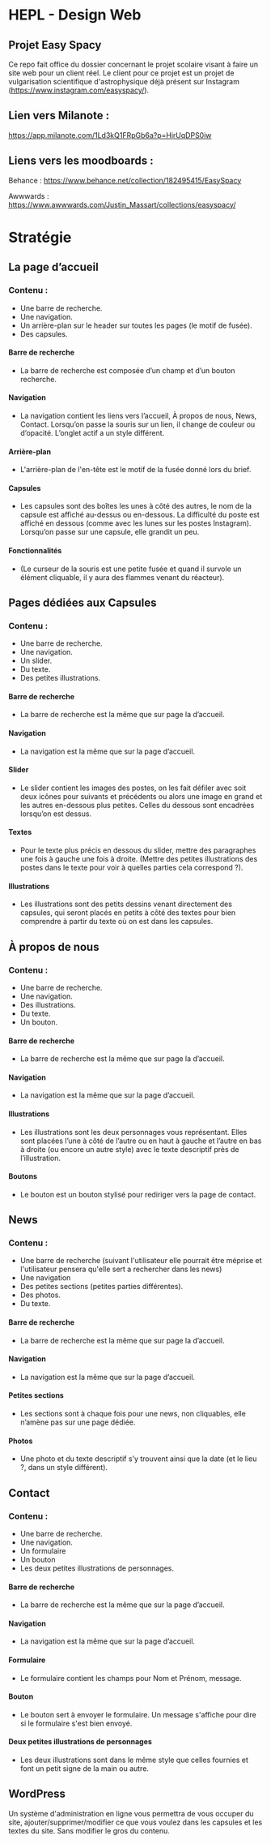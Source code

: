 # HEPL - Design Web

## Projet Easy Spacy

Ce repo fait office du dossier concernant le projet scolaire visant à faire un site web pour un client réel. Le client
pour ce projet est un projet de vulgarisation scientifique d'astrophysique déjà présent sur
Instagram (https://www.instagram.com/easyspacy/).

## Lien vers Milanote :

https://app.milanote.com/1Ld3kQ1FRpGb6a?p=HjrUqDPS0iw

## Liens vers les moodboards :

Behance : https://www.behance.net/collection/182495415/EasySpacy

Awwwards : https://www.awwwards.com/Justin_Massart/collections/easyspacy/

# Stratégie

## La page d’accueil

### Contenu :

- Une barre de recherche.
- Une navigation.
- Un arrière-plan sur le header sur toutes les pages (le motif de fusée).
- Des capsules.

#### Barre de recherche

- La barre de recherche est composée d’un champ et d’un bouton recherche.

#### Navigation

- La navigation contient les liens vers l’accueil, À propos de nous, News, Contact. Lorsqu’on passe la souris sur un
  lien, il change de couleur ou d’opacité. L’onglet actif a un style différent.

#### Arrière-plan

- L'arrière-plan de l'en-tête est le motif de la fusée donné lors du brief.

#### Capsules

- Les capsules sont des boîtes les unes à côté des autres, le nom de la capsule est affiché au-dessus ou en-dessous. La
  difficulté du poste est affiché en dessous (comme avec les lunes sur les postes Instagram). Lorsqu’on passe sur une
  capsule, elle grandit un peu.

#### Fonctionnalités

- (Le curseur de la souris est une petite fusée et quand il survole un élément cliquable, il y aura des flammes venant
  du réacteur).

## Pages dédiées aux Capsules

### Contenu :

- Une barre de recherche.
- Une navigation.
- Un slider.
- Du texte.
- Des petites illustrations.

#### Barre de recherche

- La barre de recherche est la même que sur page la d’accueil.

#### Navigation

- La navigation est la même que sur la page d’accueil.

#### Slider

- Le slider contient les images des postes, on les fait défiler avec soit deux icônes pour suivants et précédents ou
  alors une image en grand et les autres en-dessous plus petites. Celles du dessous sont encadrées lorsqu’on est dessus.

#### Textes

- Pour le texte plus précis en dessous du slider, mettre des paragraphes une fois à gauche une fois à droite. (Mettre
  des petites illustrations des postes dans le texte pour voir à quelles parties cela correspond ?).

#### Illustrations

- Les illustrations sont des petits dessins venant directement des capsules, qui seront placés en petits à côté des
  textes pour bien comprendre à partir du texte où on est dans les capsules.

## À propos de nous

### Contenu :

- Une barre de recherche.
- Une navigation.
- Des illustrations.
- Du texte.
- Un bouton.

#### Barre de recherche

- La barre de recherche est la même que sur page la d’accueil.

#### Navigation

- La navigation est la même que sur la page d’accueil.

#### Illustrations

- Les illustrations sont les deux personnages vous représentant. Elles sont placées l’une à côté de l’autre ou en haut à
  gauche et l’autre en bas à droite (ou encore un autre style) avec le texte descriptif près de l’illustration.

#### Boutons

- Le bouton est un bouton stylisé pour rediriger vers la page de contact.

## News

### Contenu :

- Une barre de recherche (suivant l'utilisateur elle pourrait être méprise et l'utilisateur pensera qu'elle sert a
  rechercher dans les news)
- Une navigation
- Des petites sections (petites parties différentes).
- Des photos.
- Du texte.

#### Barre de recherche

- La barre de recherche est la même que sur page la d’accueil.

#### Navigation

- La navigation est la même que sur la page d’accueil.

#### Petites sections

- Les sections sont à chaque fois pour une news, non cliquables, elle n’amène pas sur une page dédiée.

#### Photos

- Une photo et du texte descriptif s’y trouvent ainsi que la date (et le lieu ?, dans un style différent).

## Contact

### Contenu :

- Une barre de recherche.
- Une navigation.
- Un formulaire
- Un bouton
- Les deux petites illustrations de personnages.

#### Barre de recherche

- La barre de recherche est la même que sur la page d’accueil.

#### Navigation

- La navigation est la même que sur la page d’accueil.

#### Formulaire

- Le formulaire contient les champs pour Nom et Prénom, message.

#### Bouton

- Le bouton sert à envoyer le formulaire. Un message s'affiche pour dire si le formulaire s'est bien envoyé.

#### Deux petites illustrations de personnages

- Les deux illustrations sont dans le même style que celles fournies et font un petit signe de la main ou autre.

## WordPress

Un système d'administration en ligne vous permettra de vous occuper du site, ajouter/supprimer/modifier ce que vous voulez dans les capsules et les textes du site. Sans modifier le gros du contenu.